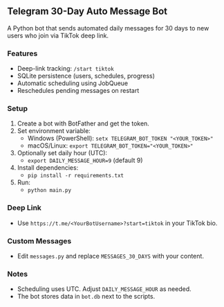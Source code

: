 ## Telegram 30-Day Auto Message Bot

A Python bot that sends automated daily messages for 30 days to new users who join via TikTok deep link.

### Features
- Deep-link tracking: `/start tiktok`
- SQLite persistence (users, schedules, progress)
- Automatic scheduling using JobQueue
- Reschedules pending messages on restart

### Setup
1. Create a bot with BotFather and get the token.
2. Set environment variable:
   - Windows (PowerShell): `setx TELEGRAM_BOT_TOKEN "<YOUR_TOKEN>"`
   - macOS/Linux: `export TELEGRAM_BOT_TOKEN="<YOUR_TOKEN>"`
3. Optionally set daily hour (UTC):
   - `export DAILY_MESSAGE_HOUR=9` (default 9)
4. Install dependencies:
   - `pip install -r requirements.txt`
5. Run:
   - `python main.py`

### Deep Link
- Use `https://t.me/<YourBotUsername>?start=tiktok` in your TikTok bio.

### Custom Messages
- Edit `messages.py` and replace `MESSAGES_30_DAYS` with your content.

### Notes
- Scheduling uses UTC. Adjust `DAILY_MESSAGE_HOUR` as needed.
- The bot stores data in `bot.db` next to the scripts.




